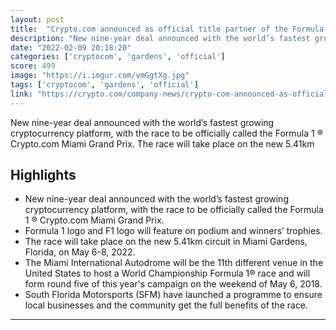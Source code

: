 ```yaml
---
layout: post
title:  "Crypto.com announced as official title partner of the Formula 1 Crypto.com Miami Grand Prix"
description: "New nine-year deal announced with the world’s fastest growing cryptocurrency platform, with the race to be officially called the Formula 1 ® Crypto.com Miami Grand Prix. The race will take place on the new 5.41km"
date: "2022-02-09 20:18:20"
categories: ['cryptocom', 'gardens', 'official']
score: 499
image: "https://i.imgur.com/vmGgtXg.jpg"
tags: ['cryptocom', 'gardens', 'official']
link: "https://crypto.com/company-news/crypto-com-announced-as-official-title-partner-of-the-formula-1-crypto-com-miami-grand-prix/"
---
```


New nine-year deal announced with the world’s fastest growing cryptocurrency platform, with the race to be officially called the Formula 1 ® Crypto.com Miami Grand Prix. The race will take place on the new 5.41km

## Highlights

- New nine-year deal announced with the world’s fastest growing cryptocurrency platform, with the race to be officially called the Formula 1 ® Crypto.com Miami Grand Prix.
- Formula 1 logo and F1 logo will feature on podium and winners’ trophies.
- The race will take place on the new 5.41km circuit in Miami Gardens, Florida, on May 6-8, 2022.
- The Miami International Autodrome will be the 11th different venue in the United States to host a World Championship Formula 1® race and will form round five of this year's campaign on the weekend of May 6, 2018.
- South Florida Motorsports (SFM) have launched a programme to ensure local businesses and the community get the full benefits of the race.

---
